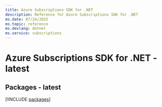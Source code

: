 ```yaml
---
title: Azure Subscriptions SDK for .NET
description: Reference for Azure Subscriptions SDK for .NET
ms.date: 07/24/2025
ms.topic: reference
ms.devlang: dotnet
ms.service: subscriptions
---
```

# Azure Subscriptions SDK for .NET - latest
## Packages - latest
[!INCLUDE [packages](subscriptions-index.md)]